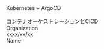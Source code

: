<div
  class="
    w-[fit-content] text-[4rem] pb-[0.5rem]
    text-black text-opacity-0
    bg-[#2B90B6] bg-cover bg-clip-text
    bg-gradient-to-r from-cyan-400 to-cyan-700
  "
>
  Kubernetes + ArgoCD
</div>
<br />
<div
  class="
    text-[2.5rem]
  "
>
  コンテナオーケストレーションとCICD
</div>

<div
  class="
    absolute top-[2.5rem] right-[3.5rem]
    text-right grid gap-y-2
  "
>
  <div>Organization</div>
  <div>xxxx/xx/xx</div>
</div>
<div
  class="
    absolute bottom-[2.5rem] right-[3.5rem]
    text-right
  "
>
  Name
</div>

<!--
Note
-->
